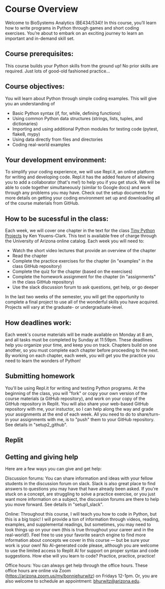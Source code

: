 # Course Overview

Welcome to BioSystems Analytics (BE434/534)! In this course, you’ll learn how to write programs in Python through games and short coding exercises. You’re about to embark on an exciting journey to learn an important and in-demand skill set.

## Course prerequisites:
This course builds your Python skills from the ground up! No prior skills are required. Just lots of good-old fashioned practice... 

## Course objectives:
You will learn about Python through simple coding examples. This will give you an understanding of
* Basic Python syntax (if, for, while, defining functions)
* Using common Python data structures (strings, lists, tuples, and dictionaries)
* Importing and using additional Python modules for testing code (pytest, flake8, mypy)
* Using data directly from files and directories
* Coding real-world examples  

## Your development environment:
To simplify your coding experience, we will use Repl.it, an online platform for writing and developing code. Repl.it has the added feature of allowing you to add a collaborator (that's me!) to help you if you get stuck. We will be able to code together simultaneously (similar to Google docs) and work through any problems you may have. Check out the setup documents for more details on getting your coding environment set up and downloading all of the course materials from GitHub. 

## How to be sucessful in the class:
Each week, we will cover one chapter in the text for the class [Tiny Python Projects](http://tinypythonprojects.com/) by Ken Youens-Clark. This text is available free of charge through the University of Arizona online catalog. Each week you will need to:

* Watch the short video lectures that provide an overview of the chapter
* Read the chapter
* Complete the practice exercises for the chapter (in "examples" in the class GitHub repository)
* Complete the quiz for the chapter (based on the exercises)
* Complete the homework assignment for the chapter (in "assignments" in the class GitHub repository)
* Use the slack discussion forum to ask questions, get help, or go deeper

In the last two weeks of the semester, you will get the opportunity to complete a final project to use all of the wonderful skills you have acquired. Projects will vary at the graduate- or undergraduate-level.

## How deadlines work:
Each week's course materials will be made available on Monday at 8 am, and all tasks must be completed by Sunday at 11:59pm. These deadlines help you organize your time, and keep you on track. Chapters build on one another, so you must complete each chapter before proceeding to the next. By working on each chapter, each week, you will get you the practice you need to learn the wonders of Python!

## Submitting homework
You'll be using Repl.it for writing and testing Python programs. At the beginning of the class, you will "fork" or copy your own version of the course materials (a GitHub repository), and work on your copy of the GitHub repository in Replit. You will also share your web-based GitHub repository with me, your instuctor, so I can help along the way and grade your assignments at the end of each week. All you need to do to share/turn-in your assignments with me, is to "push" them to your GitHub repository. See details in "setup2_github".

## Replit

## Getting and giving help
Here are a few ways you can give and get help: 

Discussion forums: You can share information and ideas with your fellow students in the discussion forum on slack. Slack is also great place to find answers to questions you may have that have already been asked. If you're stuck on a concept, are struggling to solve a practice exercise, or you just want more information on a subject, the discussion forums are there to help you move forward. See details in "setup1_slack".

Online: Throughout this course, I will teach you how to code in Python, but this is a big topic! I will provide a ton of information through videos, reading, examples, and supplemental readings, but sometimes, you may need to look things up on your own (this is true throughout your career and in the real-world!). Feel free to use your favorite search engine to find more information about concepts we cover in this course — but be sure your work is your own! No AI-generated code please, although you are welcome to use the limited access to Replit AI for support on proper syntax and code suggestions. How else will you learn to code? Practice, practice, practice!

Office hours: You can always get help through the office hours. These office hours are online via Zoom (https://arizona.zoom.us/my/bonniehurwitz) on Fridays 12-1pm. Or, you are also welcome to schedule an appointment: bhurwitz@arizona.edu.